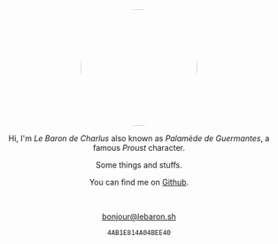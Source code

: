 ---
---

<br>
<br>
<center><img src="https://avatars.githubusercontent.com/u/91135191?v=4" style="border-radius: 50%; height: 15em;">

Hi, I'm *Le Baron de Charlus* also known as *Palamède de Guermantes*, a famous *Proust* character.

Some things and stuffs.

You can find me on [Github](https://github.com/lebarondecharlus).

<br>

bonjour@lebaron.sh

`4AB1E814A04BEE40`

</center>
